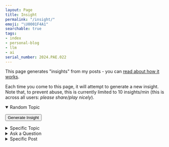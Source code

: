 ```yaml
---
layout: Page
title: Insight
permalink: "/insight/"
emoji: "\U0001F4A1"
searchable: true
tags:
- index
- personal-blog
- llm
- ai
serial_number: 2024.PAE.022
---
```

This page generates "insights" from my posts - you can [read about how it works](https://www.joshbeckman.org/blog/using-an-llmand-rag-to-wring-insights-from-my-posts).

Each time you come to this page, it will attempt to generate a new insight. Note that, to prevent abuse, this is currently limited to 10 insights/min (this is across all users: _please share/play nicely_).

<div id="insight-menu">
<details name="insight-options" open>
<summary>Random Topic</summary>
<p>
<form id="insight-form-random" method="GET">
  <input type="hidden" name="topic" value="random">
  <button type="submit">Generate Insight</button>
</form>
</p>
</details>
<details name="insight-options">
<summary>Specific Topic</summary>
<p>
<form id="insight-form-topic" method="GET">
  <input type="text" name="topic" placeholder="Specify a topic...">
  <button type="submit">Generate Insight</button>
</form>
</p>
</details>
<details name="insight-options">
<summary>Ask a Question</summary>
<p>
<form id="insight-form-question" method="GET">
  <input type="text" name="question" placeholder="Your question...">
  <button type="submit">Ask</button>
</form>
</p>
</details>
<details name="insight-options">
<summary>Specific Post</summary>
<p>
<form id="insight-form-post" method="GET">
  <input type="text" name="post" placeholder="https://www.joshbeckman.org/...">
  <button type="submit">Consider</button>
</form>
</p>
</details>
</div>
<h2 id="topic"></h2>
<div id="insight"></div>
<div id="insight-loading" style="display:none" class="lds-ellipsis"><div></div><div></div><div></div><div></div><em>Generating</em></div>
<script src="/assets/js/insight.js"></script>
